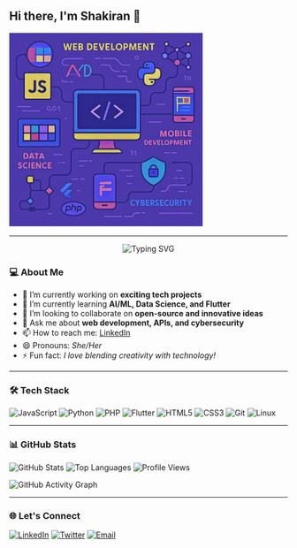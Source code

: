 ## Hi there, I'm Shakiran 👋

<img src="assets/ima.jpg" alt="Skills Animation" width="350"/>

---

<p align="center">
    <img src="https://readme-typing-svg.demolab.com?font=Fira+Code&size=24&pause=1000&color=F7971E&center=true&vCenter=true&width=435&lines=Hi+I'm+Dev+Kiran;A+Software+Engineer;Web+Developer;AI+%7C+ML+Enthusiast;Open+Source+Contributor;Lifelong+Learner,Data+Scientist" alt="Typing SVG" />
</p>

### 💻 About Me

- 🔭 I’m currently working on **exciting tech projects**
- 🌱 I’m currently learning **AI/ML, Data Science, and Flutter**
- 👯 I’m looking to collaborate on **open-source and innovative ideas**
- 💬 Ask me about **web development, APIs, and cybersecurity**
- 📫 How to reach me: [LinkedIn](https://www.linkedin.com/) <!-- Add your actual link -->
- 😄 Pronouns: *She/Her*
- ⚡ Fun fact: *I love blending creativity with technology!*

---

### 🛠️ Tech Stack

![JavaScript](https://img.shields.io/badge/-JavaScript-F7DF1E?logo=javascript&logoColor=black)
![Python](https://img.shields.io/badge/-Python-3776AB?logo=python&logoColor=white)
![PHP](https://img.shields.io/badge/-PHP-777BB4?logo=php&logoColor=white)
![Flutter](https://img.shields.io/badge/-Flutter-02569B?logo=flutter&logoColor=white)
![HTML5](https://img.shields.io/badge/-HTML5-E34F26?logo=html5&logoColor=white)
![CSS3](https://img.shields.io/badge/-CSS3-1572B6?logo=css3&logoColor=white)
![Git](https://img.shields.io/badge/-Git-F05032?logo=git&logoColor=white)
![Linux](https://img.shields.io/badge/-Linux-FCC624?logo=linux&logoColor=black)

---

### 📊 GitHub Stats

![GitHub Stats](https://github-readme-stats.vercel.app/api?username=Shakiran-Nannyombi&show_icons=true&theme=radical)
![Top Languages](https://github-readme-stats.vercel.app/api/top-langs/?username=Shakiran-Nannyombi&layout=compact&theme=radical)
![Profile Views](https://komarev.com/ghpvc/?username=Shakiran-Nannyombi&color=blue)

![GitHub Activity Graph](https://github-readme-activity-graph.vercel.app/graph?username=Shakiran-Nannyombi&theme=github-dark)

---

### 🌐 Let's Connect

[![LinkedIn](https://img.shields.io/badge/-LinkedIn-0077B5?logo=linkedin&logoColor=white)](https://www.linkedin.com/)
[![Twitter](https://img.shields.io/badge/-Twitter-1DA1F2?logo=twitter&logoColor=white)](https://twitter.com/) <!-- Add your actual link -->
[![Email](https://img.shields.io/badge/-Email-D14836?logo=gmail&logoColor=white)](mailto:your.email@example.com)

<!-- Feel free to add or remove sections as you like! -->
